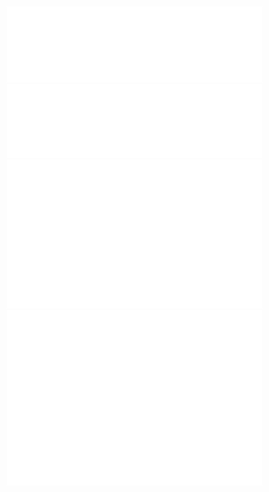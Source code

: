 ![Inrto](/metrics.plugin.introduction.repository.svg)
![Lines of Code](/metrics.plugin.lines.svg)
![Habits](/metrics.plugin.habits.charts.svg)
![Commits](/metrics.plugin.isocalendar.fullyear.svg)
